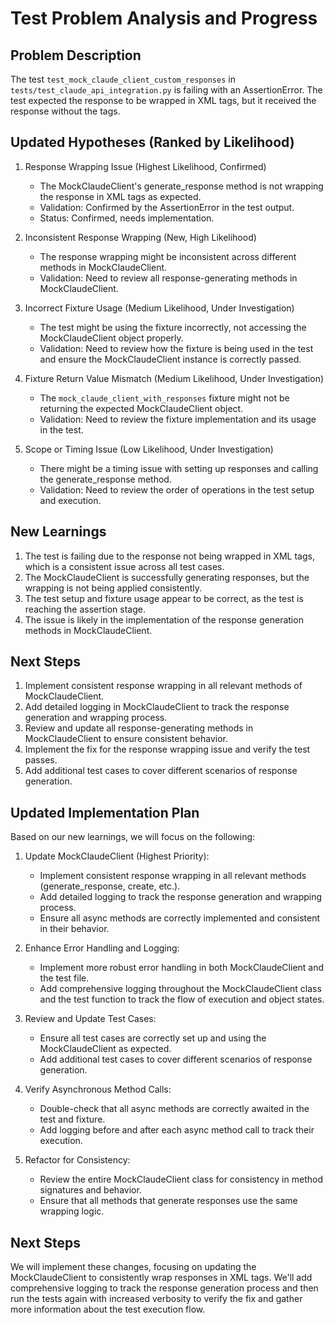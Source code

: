 # Test Problem Analysis and Progress

## Problem Description
The test `test_mock_claude_client_custom_responses` in `tests/test_claude_api_integration.py` is failing with an AssertionError. The test expected the response to be wrapped in XML tags, but it received the response without the tags.

## Updated Hypotheses (Ranked by Likelihood)

1. Response Wrapping Issue (Highest Likelihood, Confirmed)
   - The MockClaudeClient's generate_response method is not wrapping the response in XML tags as expected.
   - Validation: Confirmed by the AssertionError in the test output.
   - Status: Confirmed, needs implementation.

2. Inconsistent Response Wrapping (New, High Likelihood)
   - The response wrapping might be inconsistent across different methods in MockClaudeClient.
   - Validation: Need to review all response-generating methods in MockClaudeClient.

3. Incorrect Fixture Usage (Medium Likelihood, Under Investigation)
   - The test might be using the fixture incorrectly, not accessing the MockClaudeClient object properly.
   - Validation: Need to review how the fixture is being used in the test and ensure the MockClaudeClient instance is correctly passed.

4. Fixture Return Value Mismatch (Medium Likelihood, Under Investigation)
   - The `mock_claude_client_with_responses` fixture might not be returning the expected MockClaudeClient object.
   - Validation: Need to review the fixture implementation and its usage in the test.

5. Scope or Timing Issue (Low Likelihood, Under Investigation)
   - There might be a timing issue with setting up responses and calling the generate_response method.
   - Validation: Need to review the order of operations in the test setup and execution.

## New Learnings

1. The test is failing due to the response not being wrapped in XML tags, which is a consistent issue across all test cases.
2. The MockClaudeClient is successfully generating responses, but the wrapping is not being applied consistently.
3. The test setup and fixture usage appear to be correct, as the test is reaching the assertion stage.
4. The issue is likely in the implementation of the response generation methods in MockClaudeClient.

## Next Steps

1. Implement consistent response wrapping in all relevant methods of MockClaudeClient.
2. Add detailed logging in MockClaudeClient to track the response generation and wrapping process.
3. Review and update all response-generating methods in MockClaudeClient to ensure consistent behavior.
4. Implement the fix for the response wrapping issue and verify the test passes.
5. Add additional test cases to cover different scenarios of response generation.

## Updated Implementation Plan

Based on our new learnings, we will focus on the following:

1. Update MockClaudeClient (Highest Priority):
   - Implement consistent response wrapping in all relevant methods (generate_response, create, etc.).
   - Add detailed logging to track the response generation and wrapping process.
   - Ensure all async methods are correctly implemented and consistent in their behavior.

2. Enhance Error Handling and Logging:
   - Implement more robust error handling in both MockClaudeClient and the test file.
   - Add comprehensive logging throughout the MockClaudeClient class and the test function to track the flow of execution and object states.

3. Review and Update Test Cases:
   - Ensure all test cases are correctly set up and using the MockClaudeClient as expected.
   - Add additional test cases to cover different scenarios of response generation.

4. Verify Asynchronous Method Calls:
   - Double-check that all async methods are correctly awaited in the test and fixture.
   - Add logging before and after each async method call to track their execution.

5. Refactor for Consistency:
   - Review the entire MockClaudeClient class for consistency in method signatures and behavior.
   - Ensure that all methods that generate responses use the same wrapping logic.

## Next Steps

We will implement these changes, focusing on updating the MockClaudeClient to consistently wrap responses in XML tags. We'll add comprehensive logging to track the response generation process and then run the tests again with increased verbosity to verify the fix and gather more information about the test execution flow.
